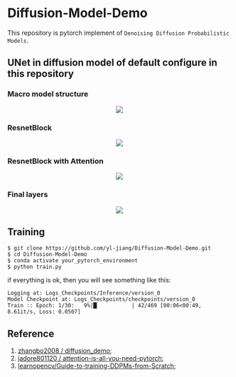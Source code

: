 # Diffusion-Model-Demo

This repository is pytorch implement of ```Denoising Diffusion Probabilistic Models```.

## UNet in diffusion model of default configure in this repository

### Macro model structure 

<div align=center><img src="./imgs/StableDiffusion-UNet.drawio.svg"></div>

### ResnetBlock

<div align=center><img src="./imgs/res.svg"></div>

### ResnetBlock with Attention

<div align=center><img src="./imgs/resa.svg"></div>

### Final layers

<div align=center><img src="./imgs/final.svg"></div>

## Training

```shell
$ git clone https://github.com/yl-jiang/Diffusion-Model-Demo.git
$ cd Diffusion-Model-Demo
$ conda activate your_pytorch_environment
$ python train.py
```

if everything is ok, then you will see something like this:

```shell
Logging at: Logs_Checkpoints/Inference/version_0
Model Checkpoint at: Logs_Checkpoints/checkpoints/version_0
Train :: Epoch: 1/30:   9%|█▏          | 42/469 [00:06<00:49,  8.61it/s, Loss: 0.0507]

```

## Reference

1. [zhangbo2008 / diffusion_demo](https://github.com/zhangbo2008/diffusion_demo);
2. [jadore801120 / attention-is-all-you-need-pytorch](https://github.com/jadore801120/attention-is-all-you-need-pytorch);
3. [learnopencv/Guide-to-training-DDPMs-from-Scratch](https://github.com/spmallick/learnopencv/tree/master/Guide-to-training-DDPMs-from-Scratch);